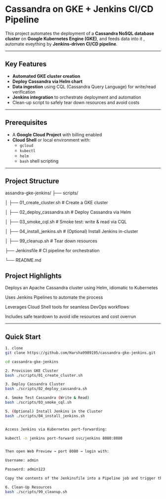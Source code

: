 #  Cassandra on GKE + Jenkins CI/CD Pipeline

This project automates the deployment of a **Cassandra NoSQL database cluster** on **Google Kubernetes Engine (GKE)**, and feeds  data into it , automate eveything by  **Jenkins-driven CI/CD pipeline**.

---

##  Key Features

-  **Automated GKE cluster creation**
-  **Deploy Cassandra via Helm chart**
-  **Data ingestion** using CQL (Cassandra Query Language) for write/read verification
-  **Jenkins integration** to orchestrate deployment and automation
-  Clean-up script to safely tear down resources and avoid costs

---

##  Prerequisites

- A **Google Cloud Project** with billing enabled  
- **Cloud Shell** or local environment with:
  - `gcloud`
  - `kubectl`
  - `helm`
  - `bash` shell scripting

---

##  Project Structure

assandra-gke-jenkins/
├── scripts/

│ ├── 01_create_cluster.sh # Create a GKE cluster

│ ├── 02_deploy_cassandra.sh # Deploy Cassandra via Helm

│ ├── 03_smoke_cql.sh # Smoke test: write & read via CQL

│ ├── 04_install_jenkins.sh # (Optional) Install Jenkins in-cluster

│ ├── 99_cleanup.sh # Tear down resources

├── Jenkinsfile # CI pipeline for orchestration

└── README.md



## Project Highlights

Deploys an Apache Cassandra cluster using Helm, idiomatic to Kubernetes

Uses Jenkins Pipelines to automate the process

Leverages Cloud Shell tools for seamless DevOps workflows

Includes safe teardown to avoid idle resources and cost overrun 


---

##  Quick Start
```bash
1. clone 
git clone https://github.com/Harsha9989195/cassandra-gke-jenkins.git

cd cassandra-gke-jenkins

2. Provision GKE Cluster
bash ./scripts/01_create_cluster.sh

3. Deploy Cassandra Cluster
bash ./scripts/02_deploy_cassandra.sh

4. Smoke Test Cassandra (Write & Read)
bash ./scripts/03_smoke_cql.sh

5. (Optional) Install Jenkins in the Cluster
bash ./scripts/04_install_jenkins.sh


Access Jenkins via Kubernetes port-forwarding:

kubectl -n jenkins port-forward svc/jenkins 8080:8080


Then open Web Preview → port 8080 → login with:

Username: admin

Password: admin123

Copy the contents of the Jenkinsfile into a Pipeline job and trigger the build.

6. Clean-Up Resources
bash ./scripts/99_cleanup.sh

